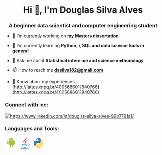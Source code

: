 <h1 align="center">Hi 👋, I'm Douglas Silva Alves</h1>
<h3 align="center">A beginner data scientist and computer engineering student</h3>

- 🔭 I’m currently working on **my Masters dissertation**

- 🌱 I’m currently learning **Python, r, SQL and data science tools in general**

- 💬 Ask me about **Statistical inference and science methodology**

- 📫 How to reach me **dssilva182@gmail.com**

- 📄 Know about my experiences [http://lattes.cnpq.br/4005686017840766](http://lattes.cnpq.br/4005686017840766)

<h3 align="left">Connect with me:</h3>
<p align="left">
<a href="https://www.linkedin.com/in/douglas-silva-alves-99b7791a1/" target="blank"><img align="center" src="https://raw.githubusercontent.com/rahuldkjain/github-profile-readme-generator/master/src/images/icons/Social/linked-in-alt.svg" alt="https://www.linkedin.com/in/douglas-silva-alves-99b7791a1/" height="30" width="40" /></a>
</p>

<h3 align="left">Languages and Tools:</h3>
<p align="left"> <a href="https://developer.android.com" target="_blank" rel="noreferrer"> <img src="https://raw.githubusercontent.com/devicons/devicon/master/icons/android/android-original-wordmark.svg" alt="android" width="40" height="40"/> </a> <a href="https://www.java.com" target="_blank" rel="noreferrer"> <img src="https://raw.githubusercontent.com/devicons/devicon/master/icons/java/java-original.svg" alt="java" width="40" height="40"/> </a> <a href="https://www.python.org" target="_blank" rel="noreferrer"> <img src="https://raw.githubusercontent.com/devicons/devicon/master/icons/python/python-original.svg" alt="python" width="40" height="40"/> </a> </p>






<!--
**alves-ds/alves-ds** is a ✨ _special_ ✨ repository because its `README.md` (this file) appears on your GitHub profile.

Here are some ideas to get you started:

- 🔭 I’m currently working on ...
- 🌱 I’m currently learning ...
- 👯 I’m looking to collaborate on ...
- 🤔 I’m looking for help with ...
- 💬 Ask me about ...
- 📫 How to reach me: ...
- 😄 Pronouns: ...
- ⚡ Fun fact: ...
-->
